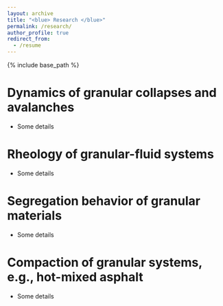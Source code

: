```yaml
---
layout: archive
title: "<blue> Research </blue>"
permalink: /research/
author_profile: true
redirect_from:
  - /resume
---
```


{% include base_path %}

Dynamics of granular collapses and avalanches
======
* Some details

Rheology of granular-fluid systems
======
* Some details

Segregation behavior of granular materials
======
* Some details

Compaction of granular systems, e.g., hot-mixed asphalt
======
* Some details
